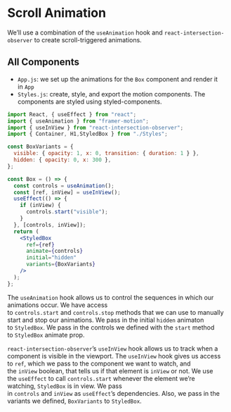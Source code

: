 # Scroll Animation

We’ll use a combination of the `useAnimation` hook and `react-intersection-observer` to create scroll-triggered animations.

## All Components

- `App.js`: we set up the animations for the `Box` component and render it in `App`
- `Styles.js`: create, style, and export the motion components. The components are styled using styled-components.

```jsx
import React, { useEffect } from "react";
import { useAnimation } from "framer-motion";
import { useInView } from "react-intersection-observer";
import { Container, H1,StyledBox } from "./Styles";

const BoxVariants = {
  visible: { opacity: 1, x: 0, transition: { duration: 1 } },
  hidden: { opacity: 0, x: 300 },
};

const Box = () => {
  const controls = useAnimation();
  const [ref, inView] = useInView();
  useEffect(() => {
    if (inView) {
      controls.start("visible");
    }
  }, [controls, inView]);
  return (
    <StyledBox
      ref={ref}
      animate={controls}
      initial="hidden"
      variants={BoxVariants}
    />
  );
};
```

The `useAnimation` hook allows us to control the sequences in which our animations occur. We have access to `controls.start` and `controls.stop` methods that we can use to manually start and stop our animations. We pass in the initial `hidden` animaton to `StyledBox`. We pass in the controls we defined with the `start` method to `StyledBox` animate prop.

`react-intersection-observer`’s `useInView` hook allows us to track when a component is visible in the viewport. The `useInView` hook gives us access to `ref`, which we pass to the component we want to watch, and the `inView` boolean, that tells us if that element is `inView` or not. We use the `useEffect` to call `controls.start` whenever the element we’re watching, `StyledBox` is in view. We pass in `controls` and `inView` as `useEffect`’s dependencies. Also, we pass in the variants we defined, `BoxVariants` to `StyledBox`.